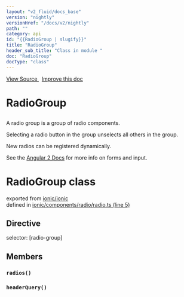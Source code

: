 ```yaml
---
layout: "v2_fluid/docs_base"
version: "nightly"
versionHref: "/docs/v2/nightly"
path: ""
category: api
id: "{{RadioGroup | slugify}}"
title: "RadioGroup"
header_sub_title: "Class in module "
doc: "RadioGroup"
docType: "class"
---
```



<div class="improve-docs">
  <a href='http://github.com/driftyco/ionic2/tree/master/ionic/components/radio/radio.ts#L4'>
    View Source
  </a>
  &nbsp;
  <a href='http://github.com/driftyco/ionic2/edit/master/ionic/components/radio/radio.ts#L4'>
    Improve this doc
  </a>
</div>




<h1 class="api-title">

  RadioGroup



</h1>





<p>A radio group is a group of radio components.</p>
<p>Selecting a radio button in the group unselects all others in the group.</p>
<p>New radios can be registered dynamically.</p>
<p>See the <a href="https://angular.io/docs/js/latest/api/forms/">Angular 2 Docs</a> for more info on forms and input.</p>


<h1 class="class export">RadioGroup <span class="type">class</span></h1>
<p class="module">exported from <a href='undefined'>ionic/ionic</a><br/>
defined in <a href="https://github.com/driftyco/ionic2/tree/master/ionic/components/radio/radio.ts#L5-L149">ionic/components/radio/radio.ts (line 5)</a>
</p>
<h2>Directive</h2>
  <span>selector: [radio-group]</span>


<h2>Members</h2>

<div id="radios"></div>
<h3>
  <code>radios()</code>

</h3>












<div id="headerQuery"></div>
<h3>
  <code>headerQuery()</code>

</h3>












